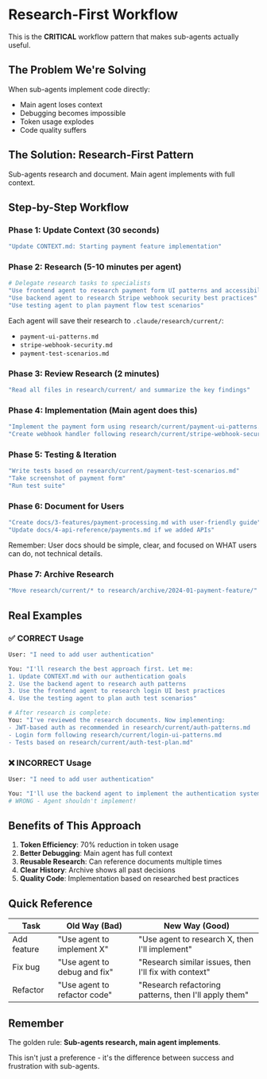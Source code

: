# Research-First Workflow

This is the **CRITICAL** workflow pattern that makes sub-agents actually useful.

## The Problem We're Solving

When sub-agents implement code directly:
- Main agent loses context
- Debugging becomes impossible 
- Token usage explodes
- Code quality suffers

## The Solution: Research-First Pattern

Sub-agents research and document. Main agent implements with full context.

## Step-by-Step Workflow

### Phase 1: Update Context (30 seconds)
```bash
"Update CONTEXT.md: Starting payment feature implementation"
```

### Phase 2: Research (5-10 minutes per agent)
```bash
# Delegate research tasks to specialists
"Use frontend agent to research payment form UI patterns and accessibility requirements"
"Use backend agent to research Stripe webhook security best practices"
"Use testing agent to plan payment flow test scenarios"
```

Each agent will save their research to `.claude/research/current/`:
- `payment-ui-patterns.md`
- `stripe-webhook-security.md`
- `payment-test-scenarios.md`

### Phase 3: Review Research (2 minutes)
```bash
"Read all files in research/current/ and summarize the key findings"
```

### Phase 4: Implementation (Main agent does this)
```bash
"Implement the payment form using research/current/payment-ui-patterns.md as guide"
"Create webhook handler following research/current/stripe-webhook-security.md"
```

### Phase 5: Testing & Iteration
```bash
"Write tests based on research/current/payment-test-scenarios.md"
"Take screenshot of payment form"
"Run test suite"
```

### Phase 6: Document for Users
```bash
"Create docs/3-features/payment-processing.md with user-friendly guide"
"Update docs/4-api-reference/payments.md if we added APIs"
```

Remember: User docs should be simple, clear, and focused on WHAT users can do, not technical details.

### Phase 7: Archive Research
```bash
"Move research/current/* to research/archive/2024-01-payment-feature/"
```

## Real Examples

### ✅ CORRECT Usage

```bash
User: "I need to add user authentication"

You: "I'll research the best approach first. Let me:
1. Update CONTEXT.md with our authentication goals
2. Use the backend agent to research auth patterns
3. Use the frontend agent to research login UI best practices
4. Use the testing agent to plan auth test scenarios"

# After research is complete:
You: "I've reviewed the research documents. Now implementing:
- JWT-based auth as recommended in research/current/auth-patterns.md
- Login form following research/current/login-ui-patterns.md
- Tests based on research/current/auth-test-plan.md"
```

### ❌ INCORRECT Usage

```bash
User: "I need to add user authentication"

You: "I'll use the backend agent to implement the authentication system"
# WRONG - Agent shouldn't implement!
```

## Benefits of This Approach

1. **Token Efficiency**: 70% reduction in token usage
2. **Better Debugging**: Main agent has full context
3. **Reusable Research**: Can reference documents multiple times
4. **Clear History**: Archive shows all past decisions
5. **Quality Code**: Implementation based on researched best practices

## Quick Reference

| Task | Old Way (Bad) | New Way (Good) |
|------|---------------|----------------|
| Add feature | "Use agent to implement X" | "Use agent to research X, then I'll implement" |
| Fix bug | "Use agent to debug and fix" | "Research similar issues, then I'll fix with context" |
| Refactor | "Use agent to refactor code" | "Research refactoring patterns, then I'll apply them" |

## Remember

The golden rule: **Sub-agents research, main agent implements**.

This isn't just a preference - it's the difference between success and frustration with sub-agents.